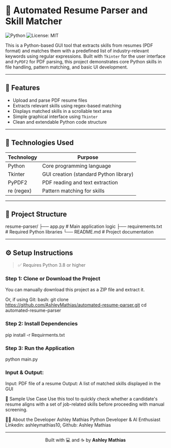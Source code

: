 # 🧠 Automated Resume Parser and Skill Matcher
![Python](https://img.shields.io/badge/Python-3.8%2B-blue?logo=python&logoColor=white)
![License: MIT](https://img.shields.io/badge/License-MIT-green.svg)

This is a Python-based GUI tool that extracts skills from resumes (PDF format) and matches them with a predefined list of industry-relevant keywords using regular expressions. Built with `Tkinter` for the user interface and `PyPDF2` for PDF parsing, this project demonstrates core Python skills in file handling, pattern matching, and basic UI development.

---

## 📌 Features

- Upload and parse PDF resume files
- Extracts relevant skills using regex-based matching
- Displays matched skills in a scrollable text area
- Simple graphical interface using `Tkinter`
- Clean and extendable Python code structure

---

## 🧰 Technologies Used

| Technology     | Purpose                                |
|----------------|----------------------------------------|
| Python         | Core programming language              |
| Tkinter        | GUI creation (standard Python library) |
| PyPDF2         | PDF reading and text extraction        |
| re (regex)     | Pattern matching for skills            |

---


## 📂 Project Structure
resume-parser/
├── app.py # Main application logic
├── requirements.txt # Required Python libraries
└── README.md # Project documentation


---

## ⚙️ Setup Instructions

> ✅ Requires Python 3.8 or higher

### Step 1: Clone or Download the Project

You can manually download this project as a ZIP file and extract it.

Or, if using Git:
bash:
git clone https://github.com/AshleyMathias/automated-resume-parser.git
cd automated-resume-parser

### Step 2: Install Dependencies
pip install -r Requirments.txt

### Step 3: Run the Application
python main.py


### Input & Output:
Input: PDF file of a resume
Output: A list of matched skills displayed in the GUI

📌 Sample Use Case
Use this tool to quickly check whether a candidate's resume aligns with a set of job-related skills before proceeding with manual screening.


🙋‍♀️ About the Developer
Ashley Mathias
Python Developer & AI Enthusiast
Linkedin: ashleymathias10, Github: Ashley Mathias

---

<p align="center">
  Built with 💻 and ☕ by <strong>Ashley Mathias</strong>
</p>

